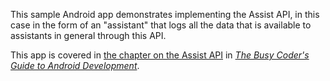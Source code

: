 This sample Android app demonstrates
implementing the Assist API, in this case in the form of an "assistant" that logs all the data that is available to assistants in general through this API.

This app is covered in 
[the chapter on the Assist API](https://commonsware.com/Android/previews/the-assist-api-now-on-tap)
in [*The Busy Coder's Guide to Android Development*](https://commonsware.com/Android/).

